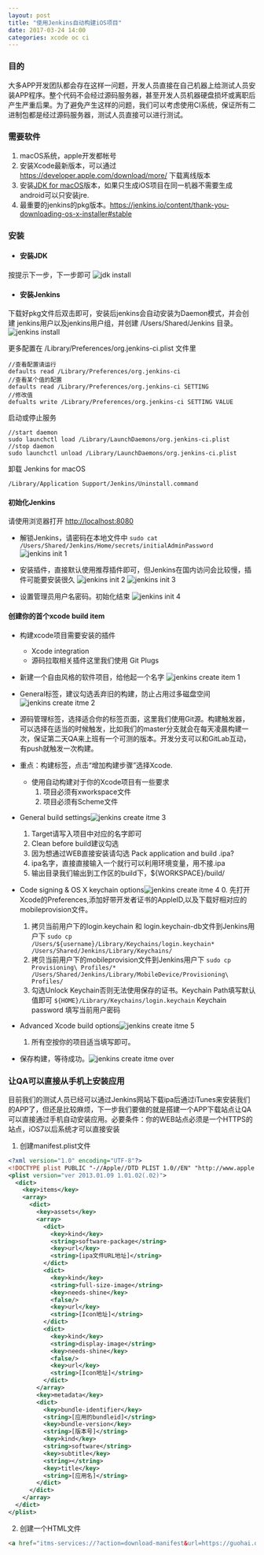 ```yaml
---
layout: post
title: "使用Jenkins自动构建iOS项目"
date: 2017-03-24 14:00
categories: xcode oc ci
---
```


### 目的 ###
大多APP开发团队都会存在这样一问题，开发人员直接在自己机器上给测试人员安装APP程序。整个代码不会经过源码服务器，甚至开发人员机器硬盘损坏或离职后产生严重后果。为了避免产生这样的问题，我们可以考虑使用CI系统，保证所有二进制包都是经过源码服务器，测试人员直接可以进行测试。


### 需要软件 ###

1. macOS系统，apple开发都帐号
2. 安装Xcode最新版本，可以通过 https://developer.apple.com/download/more/ 下载离线版本
3. 安装[JDK for macOS](http://www.oracle.com/technetwork/java/javase/downloads/jdk8-downloads-2133151.html)版本，如果只生成iOS项目在同一机器不需要生成android可以只安装jre.
4. 最重要的jenkins的pkg版本。https://jenkins.io/content/thank-you-downloading-os-x-installer#stable

### 安装 ###

* #### 安装JDK ####

按提示下一步，下一步即可
![jdk install](http://guohai163.github.io/doc-pic/jenkins4xcode/jdk-install.png)

* #### 安装Jenkins ####

下载好pkg文件后双击即可，安装后jenkins会自动安装为Daemon模式，并会创建 jenkins用户以及jenkins用户组，并创建 /Users/Shared/Jenkins 目录。
![jenkins install](http://guohai163.github.io/doc-pic/jenkins4xcode/jenkins-install.png)

更多配置在 /Library/Preferences/org.jenkins-ci.plist 文件里

~~~
//查看配置请运行
defaults read /Library/Preferences/org.jenkins-ci
//查看某个值的配置
defaults read /Library/Preferences/org.jenkins-ci SETTING
//修改值
defualts write /Library/Preferences/org.jenkins-ci SETTING VALUE
~~~

启动或停止服务

```
//start daemon
sudo launchctl load /Library/LaunchDaemons/org.jenkins-ci.plist
//stop daemon
sudo launchctl unload /Library/LaunchDaemons/org.jenkins-ci.plist
```

卸载 Jenkins for macOS
```
/Library/Application Support/Jenkins/Uninstall.command
```

#### 初始化Jenkins ####

请使用浏览器打开 [http://localhost:8080](http://localhost:8080)

* 解锁Jenkins，请密码在本地文件中 ``` sudo cat /Users/Shared/Jenkins/Home/secrets/initialAdminPassword ```
![jenkins init 1](http://guohai163.github.io/doc-pic/jenkins4xcode/jenkins-init-1.png)

* 安装插件，直接默认使用推荐插件即可，但Jenkins在国内访问会比较慢，插件可能要安装很久
![jenkins init 2](http://guohai163.github.io/doc-pic/jenkins4xcode/jenkins-init-2.png)
![jenkins init 3](http://guohai163.github.io/doc-pic/jenkins4xcode/jenkins-init-3.png)

* 设置管理员用户名密码。初始化结束
![jenkins init 4](http://guohai163.github.io/doc-pic/jenkins4xcode/jenkins-init-4.png)

#### 创建你的首个xcode build item ####
* 构建xcode项目需要安装的插件
   * Xcode integration
   * 源码拉取相关插件这里我们使用 Git Plugs
* 新建一个自由风格的软件项目，给他起一个名字
![jenkins create item 1](http://guohai163.github.io/doc-pic/jenkins4xcode/jenkins-create-item-1.png)
* General标签，建议勾选丢弃旧的构建，防止占用过多磁盘空间
![jenkins create itme 2](http://guohai163.github.io/doc-pic/jenkins4xcode/jenkins-create-item-2.png)
* 源码管理标签，选择适合你的标签页面，这里我们使用Git源。构建触发器，可以选择在适当的时候触发，比如我们的master分支就会在每天凌晨构建一次，保证第二天QA来上班有一个可测的版本。开发分支可以和GitLab互动，有push就触发一次构建。
* 重点：构建标签，点击“增加构建步骤”选择Xcode.
    * 使用自动构建对于你的Xcode项目有一些要求
        1. 项目必须有xworkspace文件
        2. 项目必须有Scheme文件

* General build settings![jenkins create itme 3](http://guohai163.github.io/doc-pic/jenkins4xcode/jenkins-create-item-3.png)

    1. Target请写入项目中对应的名字即可
    2. Clean before build建议勾选
    3. 因为想通过WEB直接安装请勾选 Pack application and build .ipa?
    4. ipa名字，直接直接输入一个就行可以利用环境变量，用不接.ipa
    5. 输出目录我们输出到工作区的build下，${WORKSPACE}/build/

* Code signing & OS X keychain options![jenkins create itme 4](http://guohai163.github.io/doc-pic/jenkins4xcode/jenkins-create-item-4.png)
    0. 先打开Xcode的Preferences,添加好带开发者证书的AppleID,以及下载好相对应的mobileprovision文件。
    1. 拷贝当前用户下的login.keychain 和 login.keychain-db文件到Jenkins用户下 ``` sudo cp /Users/${username}/Library/Keychains/login.keychain* /Users/Shared/Jenkins/Library/Keychains/ ```
    2. 拷贝当前用户下的mobileprovision文件到Jenkins用户下 ```sudo cp Provisioning\ Profiles/* /Users/Shared/Jenkins/Library/MobileDevice/Provisioning\ Profiles/```
    3. 勾选Unlock Keychain否则无法使用保存的证书。Keychain Path填写默认值即可 ```${HOME}/Library/Keychains/login.keychain``` Keychain password 填写当前用户密码
* Advanced Xcode build options![jenkins create itme 5](http://guohai163.github.io/doc-pic/jenkins4xcode/jenkins-create-item-5.png)
    1. 所有空按你的项目适当填写即可。
* 保存构建，等待成功。![jenkins create itme over](http://guohai163.github.io/doc-pic/jenkins4xcode/jenkins-create-item-over.png)

### 让QA可以直接从手机上安装应用 ###
目前我们的测试人员已经可以通过Jenkins网站下载ipa后通过iTunes来安装我们的APP了，但还是比较麻烦，下一步我们要做的就是搭建一个APP下载站点让QA可以直接通过手机自动安装应用。必要条件：你的WEB站点必须是一个HTTPS的站点，iOS7以后系统才可以直接安装

1. 创建manifest.plist文件

``` xml
<?xml version="1.0" encoding="UTF-8"?>
<!DOCTYPE plist PUBLIC "-//Apple//DTD PLIST 1.0//EN" "http://www.apple.com/DTDs/PropertyList-1.0.dtd">
<plist version="ver 2013.01.09 1.01.02(.02)">
  <dict>
    <key>items</key>
    <array>
      <dict>
        <key>assets</key>
        <array>
          <dict>
            <key>kind</key>
            <string>software-package</string>
            <key>url</key>
            <string>[ipa文件URL地址]</string>
          </dict>
          <dict>
            <key>kind</key>
            <string>full-size-image</string>
            <key>needs-shine</key>
            <false/>
            <key>url</key>
            <string>[Icon地址]</string>
          </dict>
          <dict>
            <key>kind</key>
            <string>display-image</string>
            <key>needs-shine</key>
            <false/>
            <key>url</key>
            <string>[Icon地址]</string>
          </dict>
        </array>
        <key>metadata</key>
        <dict>
          <key>bundle-identifier</key>
          <string>[应用的bundleid]</string>
          <key>bundle-version</key>
          <string>[版本号]</string>
          <key>kind</key>
          <string>software</string>
          <key>subtitle</key>
          <string></string>
          <key>title</key>
          <string>[应用名]</string>
        </dict>
      </dict>
    </array>
  </dict>
</plist>
```
2. 创建一个HTML文件

``` html
<a href="itms-services://?action=download-manifest&url=https://guohai.org/manifest.plist">点击安装location</a>
```
